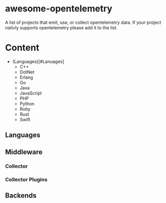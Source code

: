 # awesome-opentelemetry
A list of projects that emit, use, or collect opentelemetry data. If your project nativly supports opentelemetry please add it to the list.


# Content
* (Languages)[#Lanuages]
    * C++
    * DotNet
    * Erlang
    * Go
    * Java
    * JavaScript
    * PHP
    * Python
    * Ruby
    * Rust
    * Swift
    

## Languages



## Middleware
### Collector

### Collector Plugins


## Backends
